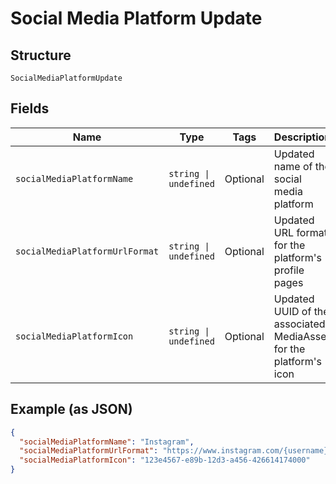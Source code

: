 
# Social Media Platform Update

## Structure

`SocialMediaPlatformUpdate`

## Fields

| Name | Type | Tags | Description |
|  --- | --- | --- | --- |
| `socialMediaPlatformName` | `string \| undefined` | Optional | Updated name of the social media platform |
| `socialMediaPlatformUrlFormat` | `string \| undefined` | Optional | Updated URL format for the platform's profile pages |
| `socialMediaPlatformIcon` | `string \| undefined` | Optional | Updated UUID of the associated MediaAsset for the platform's icon |

## Example (as JSON)

```json
{
  "socialMediaPlatformName": "Instagram",
  "socialMediaPlatformUrlFormat": "https://www.instagram.com/{username}",
  "socialMediaPlatformIcon": "123e4567-e89b-12d3-a456-426614174000"
}
```

